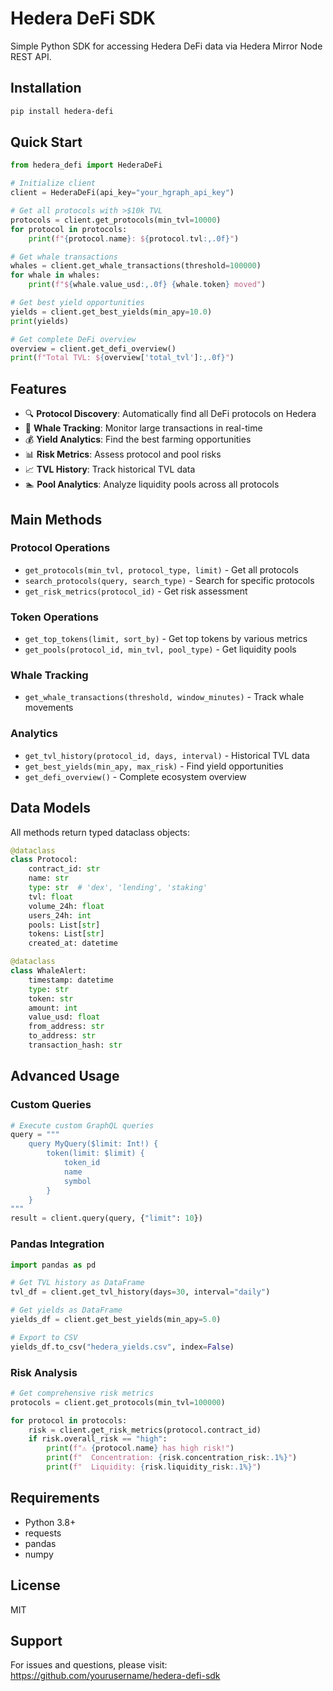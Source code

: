 # Hedera DeFi SDK

Simple Python SDK for accessing Hedera DeFi data via Hedera Mirror Node REST API.

## Installation

```bash
pip install hedera-defi
```

## Quick Start

```python
from hedera_defi import HederaDeFi

# Initialize client
client = HederaDeFi(api_key="your_hgraph_api_key")

# Get all protocols with >$10k TVL
protocols = client.get_protocols(min_tvl=10000)
for protocol in protocols:
    print(f"{protocol.name}: ${protocol.tvl:,.0f}")

# Get whale transactions
whales = client.get_whale_transactions(threshold=100000)
for whale in whales:
    print(f"${whale.value_usd:,.0f} {whale.token} moved")

# Get best yield opportunities
yields = client.get_best_yields(min_apy=10.0)
print(yields)

# Get complete DeFi overview
overview = client.get_defi_overview()
print(f"Total TVL: ${overview['total_tvl']:,.0f}")
```

## Features

- 🔍 **Protocol Discovery**: Automatically find all DeFi protocols on Hedera
- 🐋 **Whale Tracking**: Monitor large transactions in real-time
- 💰 **Yield Analytics**: Find the best farming opportunities
- 📊 **Risk Metrics**: Assess protocol and pool risks
- 📈 **TVL History**: Track historical TVL data
- 🏊 **Pool Analytics**: Analyze liquidity pools across all protocols

## Main Methods

### Protocol Operations
- `get_protocols(min_tvl, protocol_type, limit)` - Get all protocols
- `search_protocols(query, search_type)` - Search for specific protocols
- `get_risk_metrics(protocol_id)` - Get risk assessment

### Token Operations  
- `get_top_tokens(limit, sort_by)` - Get top tokens by various metrics
- `get_pools(protocol_id, min_tvl, pool_type)` - Get liquidity pools

### Whale Tracking
- `get_whale_transactions(threshold, window_minutes)` - Track whale movements

### Analytics
- `get_tvl_history(protocol_id, days, interval)` - Historical TVL data
- `get_best_yields(min_apy, max_risk)` - Find yield opportunities
- `get_defi_overview()` - Complete ecosystem overview

## Data Models

All methods return typed dataclass objects:

```python
@dataclass
class Protocol:
    contract_id: str
    name: str
    type: str  # 'dex', 'lending', 'staking'
    tvl: float
    volume_24h: float
    users_24h: int
    pools: List[str]
    tokens: List[str]
    created_at: datetime

@dataclass
class WhaleAlert:
    timestamp: datetime
    type: str
    token: str
    amount: int
    value_usd: float
    from_address: str
    to_address: str
    transaction_hash: str
```

## Advanced Usage

### Custom Queries

```python
# Execute custom GraphQL queries
query = """
    query MyQuery($limit: Int!) {
        token(limit: $limit) {
            token_id
            name
            symbol
        }
    }
"""
result = client.query(query, {"limit": 10})
```

### Pandas Integration

```python
import pandas as pd

# Get TVL history as DataFrame
tvl_df = client.get_tvl_history(days=30, interval="daily")

# Get yields as DataFrame
yields_df = client.get_best_yields(min_apy=5.0)

# Export to CSV
yields_df.to_csv("hedera_yields.csv", index=False)
```

### Risk Analysis

```python
# Get comprehensive risk metrics
protocols = client.get_protocols(min_tvl=100000)

for protocol in protocols:
    risk = client.get_risk_metrics(protocol.contract_id)
    if risk.overall_risk == "high":
        print(f"⚠️ {protocol.name} has high risk!")
        print(f"  Concentration: {risk.concentration_risk:.1%}")
        print(f"  Liquidity: {risk.liquidity_risk:.1%}")
```

## Requirements

- Python 3.8+
- requests
- pandas
- numpy

## License

MIT

## Support

For issues and questions, please visit: https://github.com/yourusername/hedera-defi-sdk
